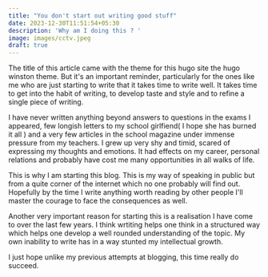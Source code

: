 ```yaml
---
title: "You don't start out writing good stuff"
date: 2023-12-30T11:51:54+05:30
description: 'Why am I doing this ? '
image: images/cctv.jpeg
draft: true
---
```


The title of this article came with the theme for this hugo site the hugo winston theme.
But it's an important reminder, particularly for the ones like me who are just starting to write that it takes time to write well. It takes time to get into the habit of writing, to develop taste and style and to refine a single piece of writing. 

I have never written anything beyond answers to questions in the exams I appeared, few longish letters to my school girlfiend( I hope she has burned it all ) and a very few articles in the school magazine under immense pressure from my teachers. I grew up very shy and timid, scared of expressing my thoughts and emotions. It had effects on my career, personal relations and probably have cost me many opportunities in all walks of life. 

This is why I am starting this blog. This is my way of speaking in public but from a quite corner of the internet which no one probably will find out. Hopefully by the time I write anything worth reading by other people I'll master the courage to face the consequences as well. 

Another very important reason for starting this is a realisation I have come to over the last few years. I think wrtiting helps one think in a structured way which helps one develop a well rounded understanding of the topic. My own inability to write has in a way stunted my intellectual growth. 

I just hope unlike my previous attempts at blogging, this time really do succeed. 